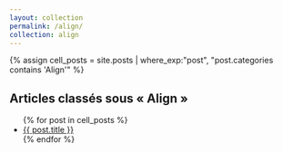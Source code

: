 ```yaml
---
layout: collection
permalink: /align/
collection: align
---
```


{% assign cell_posts = site.posts | where_exp:"post", "post.categories contains 'Align'" %}

<h2>Articles classés sous « Align »</h2>
<ul>
  {% for post in cell_posts %}
    <li>
      <a href="{{ post.url }}">{{ post.title }}</a>
    </li>
  {% endfor %}
</ul>